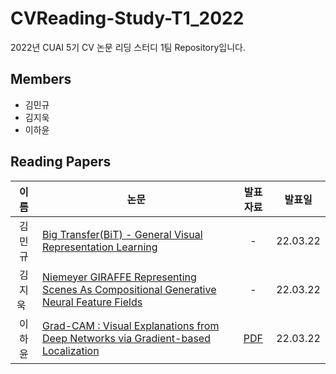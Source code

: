 # CVReading-Study-T1_2022
2022년 CUAI 5기 CV 논문 리딩 스터디 1팀 Repository입니다.

## Members
* 김민규
* 김지욱
* 이하윤

## Reading Papers

|이름|논문|발표 자료|발표일|
|:-:|-|:-:|:-:|
|김민규|[Big Transfer(BiT) - General Visual Representation Learning](Papers/Big_Transfer(BiT)-General_Visual_Representation_Learning.pdf)| -|22.03.22|
|김지욱 &nbsp;|[Niemeyer GIRAFFE Representing Scenes As Compositional Generative Neural Feature Fields](Papers/Niemeyer_GIRAFFE_Representing_Scenes_As_Compositional_Generative_Neural_Feature_Fields.pdf)|-|22.03.22|
|이하윤|[Grad-CAM : Visual Explanations from Deep Networks via Gradient-based Localization](Papers/Grad-CAM-Visual_Explanations_from_Deep_Networks_via_Gradient-based_Localization.pdf) |[PDF](Study_Presentation/Grad-CAM-Visual_Explanations_from_Deep_Networks_via_Gradient-based_Localization.pdf)|22.03.22|
